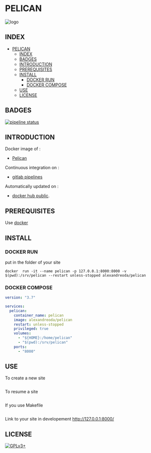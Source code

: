 # PELICAN

![logo](https://assets.gitlab-static.net/uploads/-/system/project/avatar/12904464/16d3e5679900925928d7a587bc49fdc8_resize.jpg)

## INDEX

- [PELICAN](#pelican)
  - [INDEX](#index)
  - [BADGES](#badges)
  - [INTRODUCTION](#introduction)
  - [PREREQUISITES](#prerequisites)
  - [INSTALL](#install)
    - [DOCKER RUN](#docker-run)
    - [DOCKER COMPOSE](#docker-compose)
  - [USE](#use)
  - [LICENSE](#license)

## BADGES

[![pipeline status](https://gitlab.com/oda-alexandre/pelican/badges/master/pipeline.svg)](https://gitlab.com/oda-alexandre/pelican/commits/master)

## INTRODUCTION

Docker image of :

- [Pelican](https://pelican.io/)

Continuous integration on :

- [gitlab pipelines](https://gitlab.com/oda-alexandre/pelican/pipelines)

Automatically updated on :

- [docker hub public](https://hub.docker.com/r/alexandreoda/pelican).

## PREREQUISITES

Use [docker](https://www.docker.com)

## INSTALL

### DOCKER RUN

put in the folder of your site

```\
docker  run -it --name pelican -p 127.0.0.1:8000:8000 -v $(pwd):/srv/pelican --restart unless-stopped alexandreoda/pelican
```

### DOCKER COMPOSE

```yml
version: "3.7"

services:
  pelican:
    container_name: pelican
    image: alexandreoda/pelican
    restart: unless-stopped
    privileged: true
    volumes:
      - "${HOME}:/home/pelican"
      - "$(pwd):/srv/pelican"
    ports:
      - "8000"
```

## USE

To create a new site

```pelican-quickstart
```

To resume a site

```./develop_server.sh restart 8000
```

If you use Makefile

```make devserver
```

Link to your site in developement <http://127.0.0.1:8000/>

## LICENSE

[![GPLv3+](http://gplv3.fsf.org/gplv3-127x51.png)](https://gitlab.com/oda-alexandre/pelican/blob/master/LICENSE)
